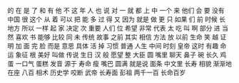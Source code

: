 的
在
是
了
和
有
他
不
这
年
人
也
说
对
一
就
都
上
中
一个
来
他们
会
要
没有
中国
很
这个
从
着
可以
把
能
多
过
得
又
因为
就是
做
更
只
如果
们
前
时候
长
地方
所以
一样
起
家
决定
次
重要
人们
位
希望
非常
代表
太
吃
叫
啊
部分
进
当然
喜欢
书
能够
比较
同
未
传统
故事
之前
其实
相信
方法
放
以前
生命
笑
越
证明
加
面
完
脸
而是
意思
具体
活
掉
习惯
普通
人生
中间
时刻
皇帝
这时
有趣
命运
象征
根
美好
叫做
传说
生日
汉
般
愿望
整
大臣
圆
嘴里
聊天
鼻子
碗
长久
鸡蛋
一口气
蛋糕
发音
源于
寿命
瘦
嘴巴
圆满
就是说
面条
中文里
长寿
相貌
渐渐地
在座
八百
相术
历史学
咬断
武帝
长寿面
彭祖
两千一百
长命百岁
 
